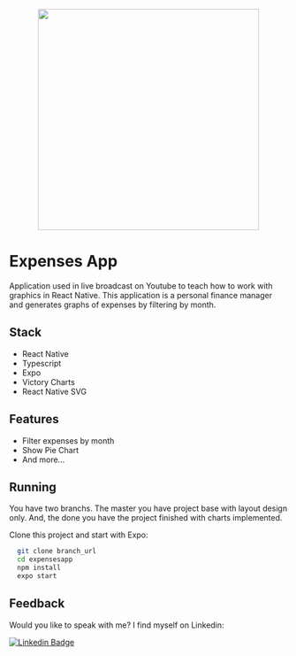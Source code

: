 <p align="center">
<img src=".github/cover.gif" height="400">
</p>

# Expenses App

Application used in live broadcast on Youtube to teach how to work with graphics in React Native. This application is a personal finance manager and generates graphs of expenses by filtering by month.

## Stack

- React Native
- Typescript
- Expo
- Victory Charts
- React Native SVG

## Features

- Filter expenses by month
- Show Pie Chart
- And more...

## Running

You have two branchs. The master you have project base with layout design only. And, the done you have the project finished with charts implemented.

Clone this project and start with Expo:

```bash
  git clone branch_url
  cd expensesapp
  npm install
  expo start
```

## Feedback

Would you like to speak with me? I find myself on Linkedin:

[![Linkedin Badge](https://img.shields.io/badge/-Alexandre%20Marques-6633cc?style=flat-square&logo=Linkedin&logoColor=white&link=https://www.linkedin.com/in/rodrigo-gon%C3%A7alves-santana/)](https://www.linkedin.com/in/alexandre-carvalho-marques-b7804788/)

</div>
